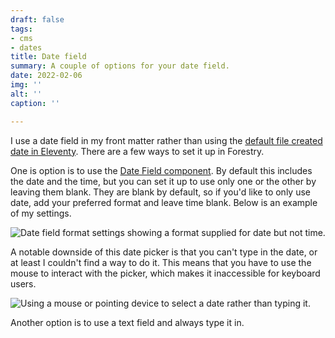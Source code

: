 ```yaml
---
draft: false
tags:
- cms
- dates
title: Date field
summary: A couple of options for your date field.
date: 2022-02-06
img: ''
alt: ''
caption: ''

---
```

I use a date field in my front matter rather than using the [default file created date in Eleventy](https://www.11ty.dev/docs/dates/). There are a few ways to set it up in Forestry.

One is option is to use the [Date Field component](https://forestry.io/docs/settings/fields/datetime/). By default this includes the date and the time, but you can set it up to use only one or the other by leaving them blank. They are blank by default, so if you'd like to only use date, add your preferred format and leave time blank. Below is an example of my settings.

<img src="/img/date-settings.png" alt="Date field format settings showing a format supplied for date but not time." loading="lazy">

A notable downside of this date picker is that you can't type in the date, or at least I couldn't find a way to do it. This means that you have to use the mouse to interact with the picker, which makes it inaccessible for keyboard users.

<img src="/img/date-picker.png" alt="Using a mouse or pointing device to select a date rather than typing it." loading="lazy">

Another option is to use a text field and always type it in.
